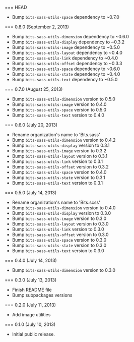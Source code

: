 === HEAD

* Bump `bits-sass-utils-space` dependency to ~0.7.0

=== 0.8.0 (September 2, 2013)

* Bump `bits-sass-utils-dimension` dependency to ~0.6.0
* Bump `bits-sass-utils-display` dependency to ~0.3.2
* Bump `bits-sass-utils-image` dependency to ~0.5.0
* Bump `bits-sass-utils-layout` dependency to ~0.4.0
* Bump `bits-sass-utils-link` dependency to ~0.4.0
* Bump `bits-sass-utils-offset` dependency to ~0.3.3
* Bump `bits-sass-utils-space` dependency to ~0.6.0
* Bump `bits-sass-utils-state` dependency to ~0.4.0
* Bump `bits-sass-utils-text` dependency to ~0.5.0

=== 0.7.0 (August 25, 2013)

* Bump `bits-sass-utils-dimension` version to 0.5.0
* Bump `bits-sass-utils-image` version to 0.4.0
* Bump `bits-sass-utils-space` version to 0.5.0
* Bump `bits-sass-utils-text` version to 0.4.0

=== 0.6.0 (July 20, 2013)

* Rename organization's name to 'Bits.sass'
* Bump `bits-sass-utils-dimension` version to 0.4.2
* Bump `bits-sass-utils-display` version to 0.3.1
* Bump `bits-sass-utils-image` version to 0.3.2
* Bump `bits-sass-utils-layout` version to 0.3.1
* Bump `bits-sass-utils-link` version to 0.3.1
* Bump `bits-sass-utils-offset` version to 0.3.2
* Bump `bits-sass-utils-space` version to 0.4.0
* Bump `bits-sass-utils-state` version to 0.3.1
* Bump `bits-sass-utils-text` version to 0.3.1

=== 0.5.0 (July 14, 2013)

* Rename organization's name to 'Bits.scss'
* Bump `bits-sass-utils-dimension` version to 0.4.0
* Bump `bits-sass-utils-display` version to 0.3.0
* Bump `bits-sass-utils-image` version to 0.3.0
* Bump `bits-sass-utils-layout` version to 0.3.0
* Bump `bits-sass-utils-link` version to 0.3.0
* Bump `bits-sass-utils-offset` version to 0.3.0
* Bump `bits-sass-utils-space` version to 0.3.0
* Bump `bits-sass-utils-state` version to 0.3.0
* Bump `bits-sass-utils-text` version to 0.3.0

=== 0.4.0 (July 14, 2013)

* Bump `bits-sass-utils-dimension` version to 0.3.0

=== 0.3.0 (July 13, 2013)

* Finish README file
* Bump subpackages versions

=== 0.2.0 (July 11, 2013)

* Add image utilities

=== 0.1.0 (July 10, 2013)

* Initial public release.